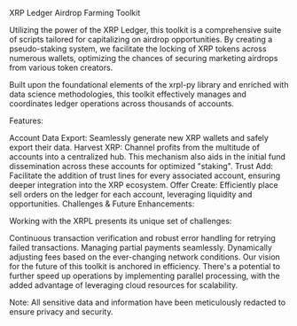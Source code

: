 XRP Ledger Airdrop Farming Toolkit

Utilizing the power of the XRP Ledger, this toolkit is a comprehensive suite of scripts tailored for capitalizing on airdrop opportunities. By creating a pseudo-staking system, we facilitate the locking of XRP tokens across numerous wallets, optimizing the chances of securing marketing airdrops from various token creators.

Built upon the foundational elements of the xrpl-py library and enriched with data science methodologies, this toolkit effectively manages and coordinates ledger operations across thousands of accounts.

Features:

Account Data Export: Seamlessly generate new XRP wallets and safely export their data.
Harvest XRP: Channel profits from the multitude of accounts into a centralized hub. This mechanism also aids in the initial fund dissemination across these accounts for optimized "staking".
Trust Add: Facilitate the addition of trust lines for every associated account, ensuring deeper integration into the XRP ecosystem.
Offer Create: Efficiently place sell orders on the ledger for each account, leveraging liquidity and opportunities.
Challenges & Future Enhancements:

Working with the XRPL presents its unique set of challenges:

Continuous transaction verification and robust error handling for retrying failed transactions.
Managing partial payments seamlessly.
Dynamically adjusting fees based on the ever-changing network conditions.
Our vision for the future of this toolkit is anchored in efficiency. There's a potential to further speed up operations by implementing parallel processing, with the added advantage of leveraging cloud resources for scalability.

Note: All sensitive data and information have been meticulously redacted to ensure privacy and security.

